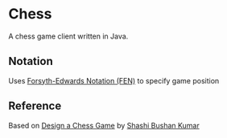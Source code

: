 # Chess
A chess game client written in Java. 

## Notation
Uses [Forsyth-Edwards Notation (FEN)](https://en.wikipedia.org/wiki/Forsyth%E2%80%93Edwards_Notation) to specify game position

## Reference
Based on [Design a Chess Game](https://www.geeksforgeeks.org/design-a-chess-game/) by [Shashi Bushan Kumar](https://auth.geeksforgeeks.org/user/shashipk11/profile)